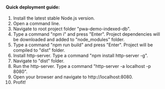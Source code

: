 #### Quick deployment guide:

1. Install the latest stable Node.js version.
2. Open a command line.
3. Navigate to root project folder "pwa-demo-indexed-db".
4. Type a command "npm i" and press "Enter". Project dependencies will be downloaded and added to "node_modules" folder.
5. Type a command "npm run build" and press "Enter". Project will be compiled to "dist" folder.
6. Install http-server. Type a command "npm install http-server -g".
7. Navigate to "dist" folder.
8. Run the http-server. Type a command "http-server -a localhost -p 8080".
9. Open your browser and navigate to http://localhost:8080.
10. Profit!


